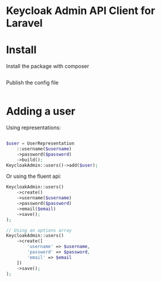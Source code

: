 # Keycloak Admin API Client for Laravel

# Install

Install the package with composer
```
```

Publish the config file

```

```

# Adding a user

Using representations:

```php

$user = UserRepresentation
    ::username($username)
    ->password($password)
    ->build();
KeycloakAdmin::users()->add($user);
```

Or using the fluent api:

```php
KeycloakAdmin::users()
    ->create()
    ->username($username)
    ->password($password)
    ->email($email)
    ->save();
);

// Using an options array
KeycloakAdmin::users()
    ->create([
        'username' => $username,
        'password' => $password,
        'email' => $email
    ])
    ->save();
);

```

